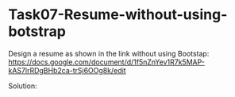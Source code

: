 # Task07-Resume-without-using-botstrap

Design a resume as shown in the link without using Bootstap:
https://docs.google.com/document/d/1f5nZnYev1R7k5MAP-kAS7lrRDgBHb2ca-trSj6OOg8k/edit

Solution:
